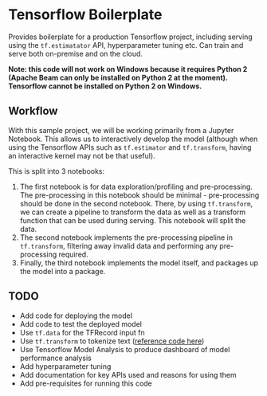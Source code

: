 # Tensorflow Boilerplate

Provides boilerplate for a production Tensorflow project, including serving using the `tf.estimatator` API, hyperparameter tuning etc. Can train and serve both on-premise and on the cloud.

**Note: this code will not work on Windows because it requires Python 2 (Apache Beam can only be installed on Python 2 at the moment). Tensorflow cannot be installed on Python 2 on Windows.**

## Workflow

With this sample project, we will be working primarily from a Jupyter Notebook. This allows us to interactively develop the model (although when using the Tensorflow APIs such as `tf.estimator` and `tf.transform`, having an interactive kernel may not be that useful).

This is split into 3 notebooks:

1. The first notebook is for data exploration/profiling and pre-processing. The pre-processing in this notebook should be minimal - pre-processing should be done in the second notebook. There, by using `tf.transform`, we can create a pipeline to transform the data as well as a transform function that can be used during serving. This notebook will split the data.
1. The second notebook implements the pre-processing pipeline in `tf.transform`, filtering away invalid data and performing any pre-processing required.
1. Finally, the third notebook implements the model itself, and packages up the model into a package.

## TODO

- Add code for deploying the model
- Add code to test the deployed model
- Use `tf.data` for the TFRecord input fn
- Use `tf.transform` to tokenize text ([reference code here](https://github.com/tensorflow/transform/blob/master/examples/sentiment_example.py))
- Use Tensorflow Model Analysis to produce dashboard of model performance analysis 
- Add hyperparameter tuning
- Add documentation for key APIs used and reasons for using them
- Add pre-requisites for running this code